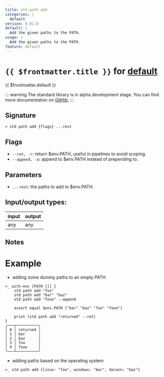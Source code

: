 ```yaml
---
title: std path add
categories: |
  default
version: 0.91.0
default: |
  Add the given paths to the PATH.
usage: |
  Add the given paths to the PATH.
feature: default
---
```

<!-- This file is automatically generated. Please edit the command in https://github.com/nushell/nushell instead. -->

# `{{ $frontmatter.title }}` for [default](/commands/categories/default.md)

<div class='command-title'>{{ $frontmatter.default }}</div>


::: warning
The standard library is in alpha development stage. You can find more documentation on [GitHib](https://github.com/nushell/nushell/tree/main/crates/nu-std).
:::
## Signature

```> std path add {flags} ...rest```

## Flags

 -  `--ret, -r`: return $env.PATH, useful in pipelines to avoid scoping.
 -  `--append, -a`: append to $env.PATH instead of prepending to.

## Parameters

 -  `...rest`: the paths to add to $env.PATH.


## Input/output types:

| input | output |
| ----- | ------ |
| any   | any    |

## Notes
# Example
- adding some dummy paths to an empty PATH
```nushell
>_ with-env [PATH []] {
    std path add "foo"
    std path add "bar" "baz"
    std path add "fooo" --append

    assert equal $env.PATH ["bar" "baz" "foo" "fooo"]

    print (std path add "returned" --ret)
}
╭───┬──────────╮
│ 0 │ returned │
│ 1 │ bar      │
│ 2 │ baz      │
│ 3 │ foo      │
│ 4 │ fooo     │
╰───┴──────────╯
```
- adding paths based on the operating system
```nushell
>_ std path add {linux: "foo", windows: "bar", darwin: "baz"}
```